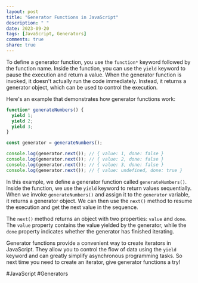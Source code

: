 ```yaml
---
layout: post
title: "Generator Functions in JavaScript"
description: " "
date: 2023-09-20
tags: [JavaScript, Generators]
comments: true
share: true
---
```


To define a generator function, you use the `function*` keyword followed by the function name. Inside the function, you can use the `yield` keyword to pause the execution and return a value. When the generator function is invoked, it doesn't actually run the code immediately. Instead, it returns a generator object, which can be used to control the execution.

Here's an example that demonstrates how generator functions work:

```javascript
function* generateNumbers() {
  yield 1;
  yield 2;
  yield 3;
}

const generator = generateNumbers();

console.log(generator.next()); // { value: 1, done: false }
console.log(generator.next()); // { value: 2, done: false }
console.log(generator.next()); // { value: 3, done: false }
console.log(generator.next()); // { value: undefined, done: true }
```

In this example, we define a generator function called `generateNumbers()`. Inside the function, we use the `yield` keyword to return values sequentially. When we invoke `generateNumbers()` and assign it to the `generator` variable, it returns a generator object. We can then use the `next()` method to resume the execution and get the next value in the sequence.

The `next()` method returns an object with two properties: `value` and `done`. The `value` property contains the value yielded by the generator, while the `done` property indicates whether the generator has finished iterating.

Generator functions provide a convenient way to create iterators in JavaScript. They allow you to control the flow of data using the `yield` keyword and can greatly simplify asynchronous programming tasks. So next time you need to create an iterator, give generator functions a try!

#JavaScript #Generators